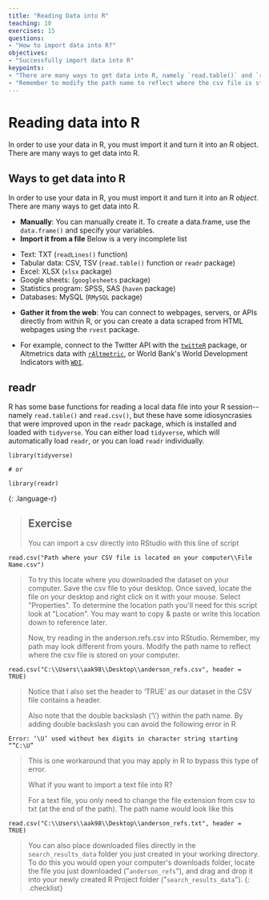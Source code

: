 ```yaml
---
title: "Reading Data into R"
teaching: 10
exercises: 15
questions:
- "How to import data into R?"
objectives:
- "Successfully import data into R"
keypoints:
- "There are many ways to get data into R, namely `read.table()` and `read.csv()`"
- "Remember to modify the path name to reflect where the csv file is stored on your computer"
---
```


# Reading data into R
In order to use your data in R, you must import it and turn it into an R object. There are many ways to get data into R.

## Ways to get data into R
In order to use your data in R, you must import it and turn it into an R *object*. There are many ways to get data into R.

* **Manually**: You can manually create it. To create a data.frame, use the `data.frame()` and specify your variables. 
* **Import it from a file** Below is a very incomplete list
+ Text: TXT (`readLines()` function)
+ Tabular data: CSV, TSV (`read.table()` function or `readr` package)
+ Excel: XLSX (`xlsx` package)
+ Google sheets: (`googlesheets` package)
+ Statistics program: SPSS, SAS (`haven` package)
+ Databases: MySQL (`RMySQL` package)
* **Gather it from the web**: You can connect to webpages, servers, or APIs directly from within R, or you can create a data scraped from HTML webpages using the `rvest` package. 
- For example, connect to the Twitter API with the [`twitteR`](https://sites.google.com/site/miningtwitter/questions/talking-about/wordclouds/wordcloud1) package, or Altmetrics data with [`rAltmetric`](https://cran.r-project.org/web/packages/rAltmetric/vignettes/intro-to-altmetric.html), or World Bank's World Development Indicators with [`WDI`](https://cran.r-project.org/web/packages/WDI/WDI.pdf).

## readr
R has some base functions for reading a local data file into your R session--namely `read.table()` and `read.csv()`, but these have some idiosyncrasies that were improved upon in the `readr` package, which is installed and loaded with `tidyverse`. You can either load `tidyverse`, which will automatically load `readr`, or you can load `readr` individually.

~~~
library(tidyverse)

# or

library(readr)
~~~
{: .language-r}

> ## Exercise 
>
> You can import a csv directly into RStudio with this line of script
>
~~~
read.csv("Path where your CSV file is located on your computer\\File Name.csv")
~~~
>
> To try this locate where you downloaded the dataset on your computer. Save the csv file to your desktop. Once saved, locate the file on your desktop and right click on it with your mouse. Select "Properties". To determine the location path you'll need for this script look at "Location". You may want to copy & paste or write this location down to reference later.
>
> Now, try reading in the anderson.refs.csv into RStudio. Remember, my path may look different from yours. Modify the path name to reflect where the csv file is stored on your computer.
>
~~~
read.csv("C:\\Users\\aak98\\Desktop\\anderson_refs.csv", header = TRUE)
~~~
> Notice that I also set the header to ‘TRUE’ as our dataset in the CSV file contains a header.
>
> Also note that the double backslash (‘\\’) within the path name. By adding double backslash you can avoid the following error in R
~~~
Error: ‘\U’ used without hex digits in character string starting “”C:\U”
~~~
> This is one workaround that you may apply in R to bypass this type of error.
>
> What if you want to import a text file into R?
>
> For a text file, you only need to change the file extension from csv to txt (at the end of the path). The path name would look like this
~~~
read.csv("C:\\Users\\aak98\\Desktop\\anderson_refs.txt", header = TRUE)
~~~
> You can also place downloaded files directly in the `search_results_data` folder you just created in your working directory. To do this you would open your computer's downloads folder, locate the file you just downloaded ("`anderson_refs`"), and drag and drop it into your newly created R Project folder ("`search_results_data`"). 
{: .checklist}
